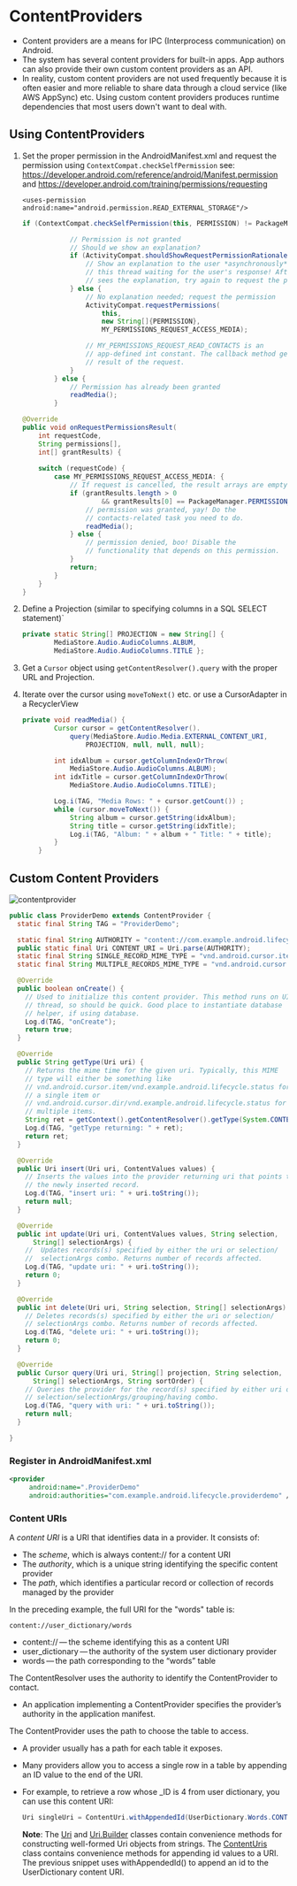 # ContentProviders

- Content providers are a means for IPC (Interprocess communication) on Android.
- The system has several content providers for built-in apps. App authors can also provide their own
  custom content providers as an API.
- In reality, custom content providers are not used frequently because it is often easier and more 
  reliable to share data through a cloud service (like AWS AppSync) etc. Using custom content 
  providers produces runtime dependencies that most users down't want to deal with.

## Using ContentProviders

1. Set the proper permission in the AndroidManifest.xml and request the permission using 
   `ContextCompat.checkSelfPermission` see: <https://developer.android.com/reference/android/Manifest.permission> and <https://developer.android.com/training/permissions/requesting>

   `<uses-permission android:name="android.permission.READ_EXTERNAL_STORAGE"/>`

   ```java
   if (ContextCompat.checkSelfPermission(this, PERMISSION) != PackageManager.PERMISSION_GRANTED) {
   
               // Permission is not granted
               // Should we show an explanation?
               if (ActivityCompat.shouldShowRequestPermissionRationale(this, PERMISSION)) {
                   // Show an explanation to the user *asynchronously* -- don't block
                   // this thread waiting for the user's response! After the user
                   // sees the explanation, try again to request the permission.
               } else {
                   // No explanation needed; request the permission
                   ActivityCompat.requestPermissions(
                       this,
                       new String[]{PERMISSION},
                       MY_PERMISSIONS_REQUEST_ACCESS_MEDIA);
   
                   // MY_PERMISSIONS_REQUEST_READ_CONTACTS is an
                   // app-defined int constant. The callback method gets the
                   // result of the request.
               }
           } else {
               // Permission has already been granted
               readMedia();
           }
   ```

   ```java
   @Override
   public void onRequestPermissionsResult(
       int requestCode, 
       String permissions[], 
       int[] grantResults) {
  
       switch (requestCode) {
           case MY_PERMISSIONS_REQUEST_ACCESS_MEDIA: {
               // If request is cancelled, the result arrays are empty.
               if (grantResults.length > 0
                       && grantResults[0] == PackageManager.PERMISSION_GRANTED) {
                   // permission was granted, yay! Do the
                   // contacts-related task you need to do.
                   readMedia();
               } else {
                   // permission denied, boo! Disable the
                   // functionality that depends on this permission.
               }
               return;
           }
       }
   }
   ```

2. Define a Projection (similar to specifying columns in a SQL SELECT statement)`

   ```java
   private static String[] PROJECTION = new String[] {
           MediaStore.Audio.AudioColumns.ALBUM,
           MediaStore.Audio.AudioColumns.TITLE };
   ```

3. Get a `Cursor` object using `getContentResolver().query` with the proper URL and Projection.

4. Iterate over the cursor using `moveToNext()` etc. or use a CursorAdapter in a RecyclerView

   ```java
   private void readMedia() {
           Cursor cursor = getContentResolver().
               query(MediaStore.Audio.Media.EXTERNAL_CONTENT_URI,
                   PROJECTION, null, null, null);
   
           int idxAlbum = cursor.getColumnIndexOrThrow(
               MediaStore.Audio.AudioColumns.ALBUM);
           int idxTitle = cursor.getColumnIndexOrThrow(
               MediaStore.Audio.AudioColumns.TITLE);
   
           Log.i(TAG, "Media Rows: " + cursor.getCount()) ;
           while (cursor.moveToNext()) {
               String album = cursor.getString(idxAlbum);
               String title = cursor.getString(idxTitle);
               Log.i(TAG, "Album: " + album + " Title: " + title);
           }
       }
   ```

## Custom Content Providers

![contentprovider](contentprovider.png)

```java
public class ProviderDemo extends ContentProvider {
  static final String TAG = "ProviderDemo";

  static final String AUTHORITY = "content://com.example.android.lifecycle.providerdemo";
  public static final Uri CONTENT_URI = Uri.parse(AUTHORITY);
  static final String SINGLE_RECORD_MIME_TYPE = "vnd.android.cursor.item/vnd.example.android.lifecycle.status";
  static final String MULTIPLE_RECORDS_MIME_TYPE = "vnd.android.cursor.dir/vnd.example.android.lifecycle.status";

  @Override
  public boolean onCreate() {
    // Used to initialize this content provider. This method runs on UI 
    // thread, so should be quick. Good place to instantiate database 
    // helper, if using database.
    Log.d(TAG, "onCreate");
    return true;
  }

  @Override
  public String getType(Uri uri) {
    // Returns the mime time for the given uri. Typically, this MIME 
    // type will either be something like 
    // vnd.android.cursor.item/vnd.example.android.lifecycle.status for 
    // a single item or
    // vnd.android.cursor.dir/vnd.example.android.lifecycle.status for 
    // multiple items.
    String ret = getContext().getContentResolver().getType(System.CONTENT_URI);
    Log.d(TAG, "getType returning: " + ret);
    return ret;
  }

  @Override
  public Uri insert(Uri uri, ContentValues values) {
    // Inserts the values into the provider returning uri that points to
    // the newly inserted record.
    Log.d(TAG, "insert uri: " + uri.toString());
    return null;
  }

  @Override
  public int update(Uri uri, ContentValues values, String selection,
      String[] selectionArgs) {
    //  Updates records(s) specified by either the uri or selection/
    //  selectionArgs combo. Returns number of records affected.
    Log.d(TAG, "update uri: " + uri.toString());
    return 0;
  }

  @Override
  public int delete(Uri uri, String selection, String[] selectionArgs) {
    // Deletes records(s) specified by either the uri or selection/
    // selectionArgs combo. Returns number of records affected.
    Log.d(TAG, "delete uri: " + uri.toString());
    return 0;
  }

  @Override
  public Cursor query(Uri uri, String[] projection, String selection,
      String[] selectionArgs, String sortOrder) {
    // Queries the provider for the record(s) specified by either uri or
    // selection/selectionArgs/grouping/having combo.
    Log.d(TAG, "query with uri: " + uri.toString());
    return null;
  }

}

```

### Register in AndroidManifest.xml

```xml
<provider
     android:name=".ProviderDemo"
     android:authorities="com.example.android.lifecycle.providerdemo" />
```

### Content URIs

A *content URI* is a URI that identifies data in a provider. It consists of:

- The *scheme*, which is always content:// for a content URI
- The *authority*, which is a unique string identifying the specific content provider
- The *path*, which identifies a particular record or collection of records managed by the provider

In the preceding example, the full URI for the "words" table is:

```
content://user_dictionary/words
```

- content:// — the scheme identifying this as a content URI
- user_dictionary — the authority of the system user dictionary provider
- words — the path corresponding to the “words” table

The ContentResolver uses the authority to identify the ContentProvider to contact.

- An application implementing a ContentProvider specifies the provider’s authority in the 
  application manifest.

The ContentProvider uses the path to choose the table to access.

- A provider usually has a path for each table it exposes.

- Many providers allow you to access a single row in a table by appending an ID value to the end of 
  the URI.

- For example, to retrieve a row whose _ID is 4 from user dictionary, you can use this content URI:

  ```java
  Uri singleUri = ContentUri.withAppendedId(UserDictionary.Words.CONTENT_URI,4);
  ```

  **Note**: The [Uri](http://developer.android.com/reference/android/net/Uri.html) and 
  [Uri.Builder](http://developer.android.com/reference/android/net/Uri.Builder.html) classes contain
  convenience methods for constructing well-formed Uri objects from strings. The 
  [ContentUris](http://developer.android.com/reference/android/content/ContentUris.html) class 
  contains convenience methods for appending id values to a URI. The previous snippet uses 
  withAppendedId() to append an id to the UserDictionary content URI.